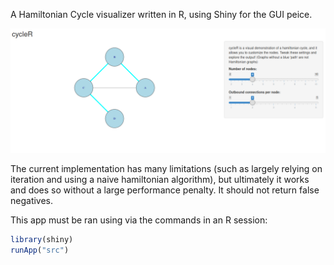 A Hamiltonian Cycle visualizer written in R, using Shiny for the GUI peice.

![cycleR image](/snips/cycleR.png)

The current implementation has many limitations (such as largely relying on iteration and using a naive hamiltonian algorithm), but ultimately it works and does so without a large performance penalty. It should not return false negatives.

This app must be ran using via the commands in an R session:
```R
library(shiny)
runApp("src")
```
